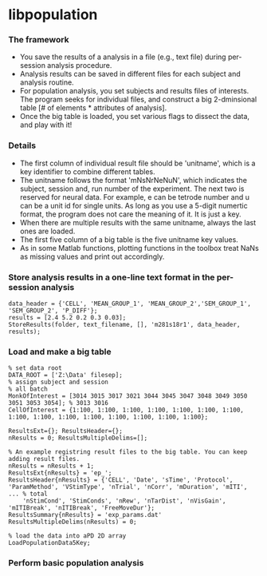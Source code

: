 # libpopulation

### The framework

- You save the results of a analysis in a file (e.g., text file) during per-session analysis procedure.
- Analysis results can be saved in different files for each subject and analysis routine.
- For population analysis, you set subjects and results files of interests. The program seeks for individual files, and construct a big 2-dminsional table [# of elements * attributes of analysis].
- Once the big table is loaded, you set various flags to dissect the data, and play with it!

### Details

- The first column of individual result file should be 'unitname', which is a key identifier to combine different tables.
- The unitname follows the format 'mNsNrNeNuN', which indicates the subject, session and, run number of the experiment. The next two is reserved for neural data. For example, e can be tetrode number and u can be a unit id for single units. As long as you use a 5-digit numertic format, the program does not care the meaning of it. It is just a key.
- When there are multiple results with the same unitname, always the last ones are loaded.
- The first five column of a big table is the five unitname key values.
- As in some Matlab functions, plotting functions in the toolbox treat NaNs as missing values and print out accordingly.

### Store analysis results in a one-line text format in the per-session analysis
```
data_header = {'CELL', 'MEAN_GROUP_1', 'MEAN_GROUP_2','SEM_GROUP_1', 'SEM_GROUP_2', 'P_DIFF'};
results = [2.4 5.2 0.2 0.3 0.03];
StoreResults(folder, text_filename, [], 'm281s18r1', data_header, results);
```
### Load and make a big table
```
% set data root
DATA_ROOT = ['Z:\Data' filesep];
% assign subject and session
% all batch
MonkOfInterest = [3014 3015 3017 3021 3044 3045 3047 3048 3049 3050 3051 3053 3054]; % 3013 3016 
CellOfInterest = {1:100, 1:100, 1:100, 1:100, 1:100, 1:100, 1:100, 1:100, 1:100, 1:100, 1:100, 1:100, 1:100, 1:100, 1:100};

ResultsExt={}; ResultsHeader={};
nResults = 0; ResultsMultipleDelims=[];

% An example registring result files to the big table. You can keep adding result files.
nResults = nResults + 1;
ResultsExt{nResults} = 'ep_';
ResultsHeader{nResults} = {'CELL', 'Date', 'sTime', 'Protocol', 'ParamMethod', 'VStimType', 'nTrial', 'nCorr', 'mDuration', 'mITI', ... % total
    'nStimCond', 'StimConds', 'nRew', 'nTarDist', 'nVisGain', 'mITIBreak', 'nITIBreak', 'FreeMoveDur'};
ResultsSummary{nResults} = 'exp_params.dat'
ResultsMultipleDelims(nResults) = 0;

% load the data into aPD 2D array
LoadPopulationData5Key;

```
### Perform basic population analysis

